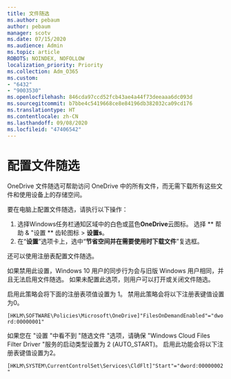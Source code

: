 ```yaml
---
title: 文件随选
ms.author: pebaum
author: pebaum
manager: scotv
ms.date: 07/15/2020
ms.audience: Admin
ms.topic: article
ROBOTS: NOINDEX, NOFOLLOW
localization_priority: Priority
ms.collection: Adm_O365
ms.custom:
- "6432"
- "9003530"
ms.openlocfilehash: 846cda97ccd52fcb43ae4a44f73deeaaa6dc093d
ms.sourcegitcommit: b7bbe4c5419668ce8e84196db382032ca09cd176
ms.translationtype: HT
ms.contentlocale: zh-CN
ms.lasthandoff: 09/08/2020
ms.locfileid: "47406542"
---
```

# <a name="configure-files-on-demand"></a>配置文件随选

OneDrive 文件随选可帮助访问 OneDrive 中的所有文件，而无需下载所有这些文件和使用设备上的存储空间。

要在电脑上配置文件随选，请执行以下操作：

1. 选择Windows任务栏通知区域中的白色或蓝色**OneDrive**云图标。 选择 ** 帮助 & "设置 ** 齿轮图标 > **设置s**。
2. 在“**设置**”选项卡上，选中“**节省空间并在需要使用时下载文件**”复选框。  

还可以使用注册表配置文件随选。

如果禁用此设置，Windows 10 用户的同步行为会与旧版 Windows 用户相同，并且无法启用文件随选。 如果未配置此选项，则用户可以打开或关闭文件随选。

启用此策略会将下面的注册表项值设置为 1。 禁用此策略会将以下注册表键值设置为0。

`[HKLM\SOFTWARE\Policies\Microsoft\OneDrive]"FilesOnDemandEnabled"="dword:00000001"`

如果您在 "设置 "中看不到 "随选文件 "选项，请确保 "Windows Cloud Files Filter Driver "服务的启动类型设置为 2 (AUTO_START)。 启用此功能会将以下注册表键值设置为2。

`[HKLM\SYSTEM\CurrentControlSet\Services\CldFlt]"Start"="dword:00000002"`